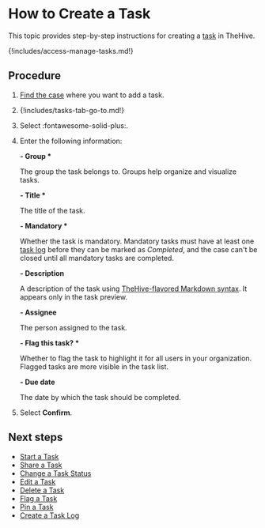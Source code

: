 # How to Create a Task

This topic provides step-by-step instructions for creating a [task](about-tasks.md) in TheHive.

{!includes/access-manage-tasks.md!}

<h2>Procedure</h2>

1. [Find the case](../cases/search-for-cases/find-a-case.md) where you want to add a task.

2. {!includes/tasks-tab-go-to.md!}

3. Select :fontawesome-solid-plus:.

4. Enter the following information:

    **- Group \***

    The group the task belongs to. Groups help organize and visualize tasks.

    **- Title \***

    The title of the task.

    **- Mandatory \***

    Whether the task is mandatory. Mandatory tasks must have at least one [task log](about-task-logs.md) before they can be marked as *Completed*, and the case can't be closed until all mandatory tasks are completed.

    **- Description**

    A description of the task using [TheHive-flavored Markdown syntax](../../thehive-flavored-markdown.md). It appears only in the task preview.

    **- Assignee**

    The person assigned to the task.

    **- Flag this task? \***

    Whether to flag the task to highlight it for all users in your organization. Flagged tasks are more visible in the task list.

    **- Due date**

    The date by which the task should be completed.

5. Select **Confirm**.

<h2>Next steps</h2>

* [Start a Task](start-a-task.md)
* [Share a Task](share-a-task.md)
* [Change a Task Status](change-task-status.md)
* [Edit a Task](edit-a-task.md)
* [Delete a Task](delete-a-task.md)
* [Flag a Task](flag-a-task.md)
* [Pin a Task](pin-a-task.md)
* [Create a Task Log](create-a-task-log.md)
